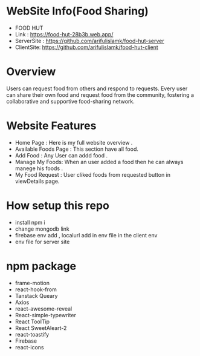 
# WebSite Info(Food Sharing)
* FOOD HUT
* Link : https://food-hut-28b3b.web.app/
*  ServerSite : https://github.com/arifulislamk/food-hut-server
* ClientSite: https://github.com/arifulislamk/food-hut-client
  
# Overview
Users can request food from others and respond to requests. Every user can share their own food and request food from the community, fostering a collaborative and supportive food-sharing network.

# Website  Features
- Home Page : Here is my full website overview  .
- Available Foods Page : This section have all  food. 
- Add Food : Any User can addd food  .
- Manage My Foods: When an user added a food then he can always manege his foods  .
- My Food Request : User cliked foods from requested button in viewDetails page.
# How setup this repo
- install npm i
- change mongodb link
- firebase env add , localurl add in env file in the client env
- env file for server site
#  npm package
- frame-motion 
- react-hook-from
- Tanstack Queary
- Axios 
- react-awesome-reveal 
- React-simple-typewriter 
- React ToolTip
- React SweetAleart-2 
- react-toastify
- Firebase
- react-icons
